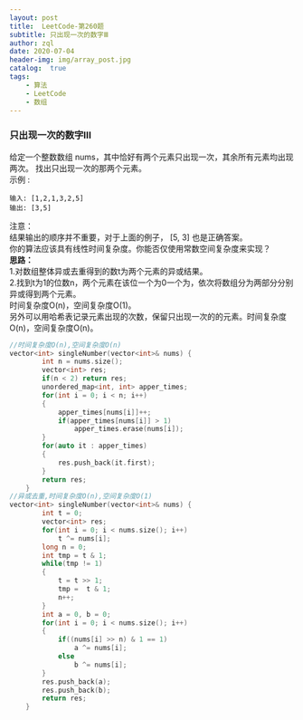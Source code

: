```yaml
---
layout: post
title:  LeetCode-第260题
subtitle: 只出现一次的数字Ⅲ
author: zql
date: 2020-07-04
header-img: img/array_post.jpg
catalog:  true
tags:
    - 算法
    - LeetCode
    - 数组
---  
```

### 只出现一次的数字Ⅲ  
给定一个整数数组 nums，其中恰好有两个元素只出现一次，其余所有元素均出现两次。 找出只出现一次的那两个元素。  
示例 :  
```
输入: [1,2,1,3,2,5]
输出: [3,5]
```
注意：  
结果输出的顺序并不重要，对于上面的例子， [5, 3] 也是正确答案。  
你的算法应该具有线性时间复杂度。你能否仅使用常数空间复杂度来实现？  
**思路：**  
1.对数组整体异或去重得到的数t为两个元素的异或结果。  
2.找到t为1的位数n，两个元素在该位一个为0一个为，依次将数组分为两部分分别异或得到两个元素。  
时间复杂度O(n)，空间复杂度O(1)。  
另外可以用哈希表记录元素出现的次数，保留只出现一次的的元素。时间复杂度O(n)，空间复杂度O(n)。  
```c++
//时间复杂度O(n),空间复杂度O(n)
vector<int> singleNumber(vector<int>& nums) {
        int n = nums.size();
        vector<int> res;
        if(n < 2) return res;
        unordered_map<int, int> apper_times;
        for(int i = 0; i < n; i++)
        {
            apper_times[nums[i]]++;
            if(apper_times[nums[i]] > 1)
                apper_times.erase(nums[i]);
        }
        for(auto it : apper_times)
        {
            res.push_back(it.first);
        }
        return res;
    }
//异或去重,时间复杂度O(n),空间复杂度O(1)
vector<int> singleNumber(vector<int>& nums) {
        int t = 0;
        vector<int> res;
        for(int i = 0; i < nums.size(); i++)
            t ^= nums[i];
        long n = 0;
        int tmp = t & 1;
        while(tmp != 1)
        {
            t = t >> 1;
            tmp =  t & 1;
            n++;
        }
        int a = 0, b = 0;
        for(int i = 0; i < nums.size(); i++)
        {
            if((nums[i] >> n) & 1 == 1)
                a ^= nums[i];
            else
                b ^= nums[i];
        }
        res.push_back(a);
        res.push_back(b);
        return res;
    }
```
